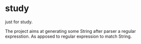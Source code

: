 # study
just for study.

The project aims at generating some String after parser a regular expresstion.
As apposed to regular expression to match String.
